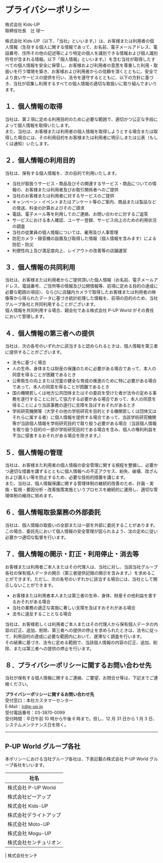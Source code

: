 # プライバシーポリシー

株式会社 Kids-UP  
取締役社長　辻 球一

株式会社 Kids-UP（以下、「当社」といいます。）は、お客様または利用者の個人情報（生存する個人に関する情報であって、お名前、電子メールアドレス、電話番号、住所その他の記述等により特定の個人を識別できる情報および個人識別符号が含まれる情報。以下「個人情報」といいます。）を含む当社が取得したすべての個人情報を安全に保管し、お客様および利用者の意思を尊重した利用・取扱いを行う環境を築き、お客様および利用者からの信頼を頂くとともに、安全でより良いサービスの提供を行い、法令を遵守するとともに、以下の方針に基づき、当社が収集し利用するすべての個人情報の適切な取扱いに取り組んでまいります。

## １．個人情報の取得

当社は、第２項に定める利用目的のために必要な範囲で、適切かつ公正な手段によって個人情報を取得いたします。  
また、当社は、お客様または利用者の個人情報を取得しようとする場合または取得した場合には、その利用目的をお客様または利用者に明示しまたは公表（もしくは通知）いたします。

## ２．個人情報の利用目的

当社は、保有する個人情報を、次の目的で利用いたします。

- 当社が取扱うサービス・商品及びその関連するサービス・商品についての情報の、お客様または利用者及びお取引関係者へのご提供
- 当社のお客様または利用者に対するサービスのご提供
- キャンペーン・イベントまたはアンケート等のご案内、商品または製品などの発送、料金の計算およびそのご請求
- 電話、電子メール等を利用してのご連絡、お問い合わせに対するご返答
- サービスにおける本人確認、ユーザー登録、サービス向上のための利用状況の調査
- 当社の従業員の個人情報については、雇用及び人事管理
- 防犯カメラ・録音機の設置及び取得した情報（個人情報を含みます）による防犯・防災
- 利便性向上及び満足度向上、レイアウトの改善等の店舗運営

## ３．個人情報の共同利用

当社は、お客様または利用者からご提供頂いた個人情報（お名前、電子メールアドレス、電話番号、ご住所等の情報及び公開情報等、前項に定める目的の達成に必要な範囲の項目）、ならびに店舗内カメラで取得したお客様または利用者の映像等から得られたデータに基づき統計処理した情報を、前項の目的のため、当社グループ各社と共同利用することがございます。  
個人情報を共同利用する場合、親会社である株式会社 P-UP World がその責任において管理します。

## ４．個人情報の第三者への提供

当社は、次の各号のいずれかに該当すると認められるときは、個人情報を第三者に提供することがございます。

- 法令に基づく場合
- 人の生命、身体または財産の保護のために必要がある場合であって、本人の同意を得ることが困難であるとき
- 公衆衛生の向上または児童の健全な育成の推進のために特に必要がある場合であって、本人の同意を得ることが困難であるとき
- 国の機関若しくは地方公共団体またはその委託を受けた者が法令の定める事務を遂行することに対して協力する必要がある場合であって、本人の同意を得ることにより当該事務の遂行に支障を及ぼすおそれがあるとき
- 学術研究機関等（大学その他の学術研究を目的とする機関若しくは団体又はそれらに属する者）に個人情報を提供する場合であって、当該学術研究機関等が当該個人情報を学術研究目的で取り扱う必要がある場合（当該個人情報を取り扱う目的の一部が学術研究目的である場合を含み、個人の権利利益を不当に侵害するおそれがある場合を除きます。）

## ５．個人情報の管理

当社は、お客様また利用者の個人情報の安全管理に関する規程を整備し、必要かつ適切な措置を講ずるとともに個人情報への不正アクセス、紛失、破壊、改ざんおよび漏えい等を防止するため、必要な技術的措置を講じます。  
また、当社は、個人情報保護に関する管理体制の継続的改善のため、計画・実施・監視・要因分析・改善施策実施というプロセスを継続的に運用し、適切な管理体制の維持に努めます。

## ６．個人情報取扱業務の外部委託

当社は、個人情報の取扱いの全部または一部を外部に委託することがあります。この場合、委託先において個人情報の安全管理が図られるよう、法の定めに従い必要かつ適切な監督を行います。

## ７．個人情報の開示・訂正・利用停止・消去等

お客様または利用者ご本人またはその代理人は、当社に対し、当該当社グループ各社の保有個人データの開示（第三者提供記録の開示を含みます。）を求めることができます。ただし、次の各号のいずれかに該当する場合には、当社として開示しないことができます。

- お客様または利用者本人または第三者の生命、身体、財産その他利益を害するおそれがある場合
- 当社の業務の適正な実施に著しい支障を及ぼすおそれがある場合
- 法令に違反することとなる場合

当社は、お客様若しくは利用者ご本人またはその代理人から保有個人データの内容の訂正、追加、削除、第三者への提供の停止を求められたときは、法令に従って、利用目的の達成に必要な範囲内において、遅滞なく調査を行います。  
その結果に基づき、法令に定める範囲で、当該個人情報の内容の訂正、追加、削除、または第三者への提供の停止を行います。

## ８．プライバシーポリシーに関するお問い合わせ先

当社が保有する個人情報に関するご連絡、ご要望、お問合せ等は、下記までご連絡ください。

**プライバシーポリシーに関するお問い合わせ先**  
受付窓口：本社カスタマーセンター  
E‐Mail：ir@p-up.jp  
受付電話番号：03-3870-0099  
受付時間：平日午前 10 時から午後 6 時まで。但し、12 月 31 日から 1 月 3 日、システムメンテナンス日を除く。

---

## P-UP World グループ各社

本ポリシーにおける当社グループ各社は、下表記載の株式会社 P-UP World グループ各社をいいます。

| 社名                   |
| ---------------------- |
| 株式会社 P-UP World    |
| 株式会社ピーアップ     |
| 株式会社 Kids-UP       |
| 株式会社デライトアップ |
| 株式会社 Moto-UP       |
| 株式会社 Mogu-UP       |
| 株式会社センチュリオン |

| 株式会社センチ
